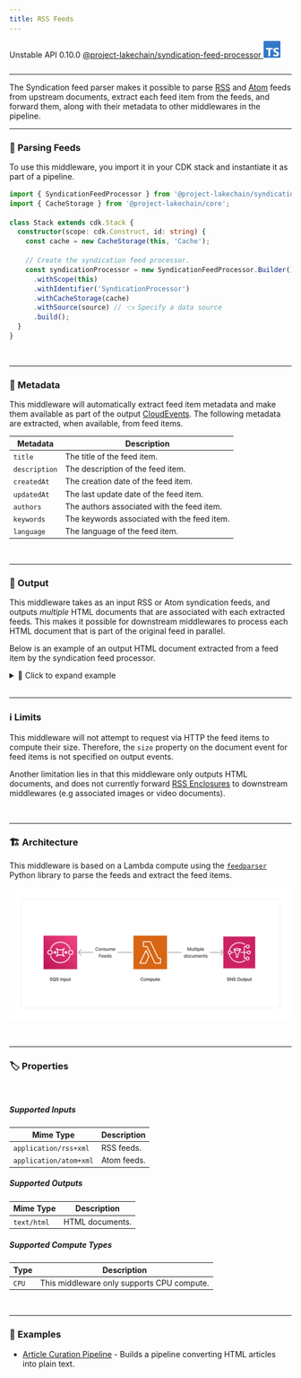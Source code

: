 ```yaml
---
title: RSS Feeds
---
```


<span title="Label: Pro" data-view-component="true" class="Label Label--api text-uppercase">
  Unstable API
</span>
<span title="Label: Pro" data-view-component="true" class="Label Label--version text-uppercase">
  0.10.0
</span>
<span title="Label: Pro" data-view-component="true" class="Label Label--package">
  <a target="_blank" href="https://www.npmjs.com/package/@project-lakechain/syndication-feed-processor">
    @project-lakechain/syndication-feed-processor
  </a>
</span>
<span class="language-icon">
  <svg role="img" viewBox="0 0 24 24" width="30" xmlns="http://www.w3.org/2000/svg" style="fill: #3178C6;"><title>TypeScript</title><path d="M1.125 0C.502 0 0 .502 0 1.125v21.75C0 23.498.502 24 1.125 24h21.75c.623 0 1.125-.502 1.125-1.125V1.125C24 .502 23.498 0 22.875 0zm17.363 9.75c.612 0 1.154.037 1.627.111a6.38 6.38 0 0 1 1.306.34v2.458a3.95 3.95 0 0 0-.643-.361 5.093 5.093 0 0 0-.717-.26 5.453 5.453 0 0 0-1.426-.2c-.3 0-.573.028-.819.086a2.1 2.1 0 0 0-.623.242c-.17.104-.3.229-.393.374a.888.888 0 0 0-.14.49c0 .196.053.373.156.529.104.156.252.304.443.444s.423.276.696.41c.273.135.582.274.926.416.47.197.892.407 1.266.628.374.222.695.473.963.753.268.279.472.598.614.957.142.359.214.776.214 1.253 0 .657-.125 1.21-.373 1.656a3.033 3.033 0 0 1-1.012 1.085 4.38 4.38 0 0 1-1.487.596c-.566.12-1.163.18-1.79.18a9.916 9.916 0 0 1-1.84-.164 5.544 5.544 0 0 1-1.512-.493v-2.63a5.033 5.033 0 0 0 3.237 1.2c.333 0 .624-.03.872-.09.249-.06.456-.144.623-.25.166-.108.29-.234.373-.38a1.023 1.023 0 0 0-.074-1.089 2.12 2.12 0 0 0-.537-.5 5.597 5.597 0 0 0-.807-.444 27.72 27.72 0 0 0-1.007-.436c-.918-.383-1.602-.852-2.053-1.405-.45-.553-.676-1.222-.676-2.005 0-.614.123-1.141.369-1.582.246-.441.58-.804 1.004-1.089a4.494 4.494 0 0 1 1.47-.629 7.536 7.536 0 0 1 1.77-.201zm-15.113.188h9.563v2.166H9.506v9.646H6.789v-9.646H3.375z"/></svg>
</span>
<div style="margin-top: 26px"></div>

---

The Syndication feed parser makes it possible to parse [RSS](https://en.wikipedia.org/wiki/RSS) and [Atom](https://en.wikipedia.org/wiki/Atom_(web_standard)) feeds from upstream documents, extract each feed item from the feeds, and forward them, along with their metadata to other middlewares in the pipeline.

---

### 📰 Parsing Feeds

To use this middleware, you import it in your CDK stack and instantiate it as part of a pipeline.

```typescript
import { SyndicationFeedProcessor } from '@project-lakechain/syndication-feed-processor';
import { CacheStorage } from '@project-lakechain/core';

class Stack extends cdk.Stack {
  constructor(scope: cdk.Construct, id: string) {
    const cache = new CacheStorage(this, 'Cache');
    
    // Create the syndication feed processor.
    const syndicationProcessor = new SyndicationFeedProcessor.Builder()
      .withScope(this)
      .withIdentifier('SyndicationProcessor')
      .withCacheStorage(cache)
      .withSource(source) // 👈 Specify a data source
      .build();
  }
}
```

<br>

---

### 📝 Metadata

This middleware will automatically extract feed item metadata and make them available as part of the output [CloudEvents](/project-lakechain/general/events). The following metadata are extracted, when available, from feed items.

| Metadata      | Description |
|---------------|-------------|
| `title`       | The title of the feed item. |
| `description` | The description of the feed item. |
| `createdAt`   | The creation date of the feed item. |
| `updatedAt`   | The last update date of the feed item. |
| `authors`      | The authors associated with the feed item. |
| `keywords`    | The keywords associated with the feed item. |
| `language`    | The language of the feed item. |

<br>

---

### 📄 Output

This middleware takes as an input RSS or Atom syndication feeds, and outputs *multiple* HTML documents that are associated with each extracted feeds. This makes it possible for downstream middlewares to process each HTML document that is part of the original feed in parallel.

Below is an example of an output HTML document extracted from a feed item by the syndication feed processor.

<details>
  <summary>💁 Click to expand example</summary>

  ```json
  {
    "specversion": "1.0",
    "id": "1780d5de-fd6f-4530-98d7-82ebee85ea39",
    "type": "document-created",
    "time": "2023-10-22T13:19:10.657Z",
    "data": {
      "chainId": "6ebf76e4-f70c-440c-98f9-3e3e7eb34c79",
      "source": {
        "url": "https://aws.amazon.com/blogs/aws/feed/",
        "type": "application/rss+xml",
        "size": 24536,
        "etag": "1243cbd6cf145453c8b5519a2ada4779"
      },
      "document": {
        "url": "https://aws.amazon.com/blogs/aws/aws-weekly-roundup-amazon-ecs-rds-for-mysql-emr-studio-aws-community-and-more-january-22-2024/",
        "type": "text/html",
        "size": 19526,
        "etag": "2a3b4c5d6e7f8d9e0a1b2c3d4e5f6a7b"
      },
      "metadata": {
        "title": "AWS Weekly Roundup: Amazon ECS, RDS for MySQL, and More – January 22, 2024",
        "description": "Check out the latest announcements from AWS in the AWS Weekly Roundup.",
        "createdAt": "2024-01-22T00:00:00.000Z",
        "updatedAt": "2024-01-22T00:00:00.000Z",
        "authors": ["Jeff Barr"],
        "keywords": ["Amazon ECS", "RDS for MySQL", "EMR Studio", "AWS Community"],
        "properties": {
          "kind": "text",
          "attrs": {
            "language": "en"
          }
        }
      },
      "callStack": []
    }
  }
  ```

</details>

<br>

---

### ℹ️ Limits

This middleware will not attempt to request via HTTP the feed items to compute their size. Therefore, the `size` property on the document event for feed items is not specified on output events.

Another limitation lies in that this middleware only outputs HTML documents, and does not currently forward [RSS Enclosures](https://en.wikipedia.org/wiki/RSS_enclosure) to downstream middlewares (e.g associated images or video documents).

<br>

---

### 🏗️ Architecture

This middleware is based on a Lambda compute using the [`feedparser`](https://pypi.org/project/feedparser/) Python library to parse the feeds and extract the feed items.

![Syndication Feed Processor](../../../assets/syndication-feed-processor-architecture.png)

<br>

---

### 🏷️ Properties

<br>

##### Supported Inputs

|  Mime Type  | Description |
| ----------- | ----------- |
| `application/rss+xml` | RSS feeds. |
| `application/atom+xml` | Atom feeds. |

##### Supported Outputs

|  Mime Type  | Description |
| ----------- | ----------- |
| `text/html` | HTML documents. |

##### Supported Compute Types

| Type  | Description |
| ----- | ----------- |
| `CPU` | This middleware only supports CPU compute. |

<br>

---

### 📖 Examples

- [Article Curation Pipeline](https://github.com/awslabs/project-lakechain/tree/main/examples/simple-pipelines/text-processing-pipelines/article-curation-pipeline/) - Builds a pipeline converting HTML articles into plain text.
